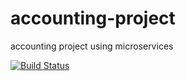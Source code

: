 # accounting-project
accounting project using microservices

[![Build Status](https://travis-ci.org/roland-jurd/accounting-project.svg?branch=master)](https://travis-ci.org/roland-jurd/accounting-project)
